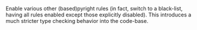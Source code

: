 Enable various other (based)pyright rules (in fact, switch to a black-list, having all rules enabled except those explicitly disabled). This introduces a much stricter type checking behavior into the code-base.
